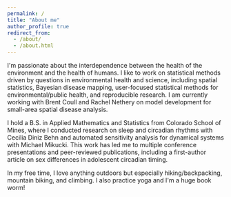 ```yaml
---
permalink: /
title: "About me"
author_profile: true
redirect_from: 
  - /about/
  - /about.html
---
```


I'm passionate about the interdependence between the health of the environment and the health of humans. I like to work on statistical methods driven by questions in environmental health and science, including spatial statistics, Bayesian disease mapping, user-focused statistical methods for environmental/public health, and reproducible research. I am currently working with Brent Coull and Rachel Nethery on model development for small-area spatial disease analysis. 

I hold a B.S. in Applied Mathematics and Statistics from Colorado School of Mines, where I conducted research on sleep and circadian rhythms with Cecilia Diniz Behn and automated sensitivity analysis for dynamical systems with Michael Mikucki. This work has led me to multiple conference presentations and peer-reviewed publications, including a first-author article on sex differences in adolescent circadian timing. 

In my free time, I love anything outdoors but especially hiking/backpacking, mountain biking, and climbing. I also practice yoga and I'm a huge book worm! 
